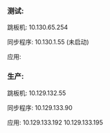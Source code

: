 ### 测试:

跳板机:
10.130.65.254

同步程序:
10.130.1.55 (未启动)


应用:





### 生产:

跳板机:
10.129.132.55

同步程序:
10.129.133.90


应用:
10.129.133.192
10.129.133.195






